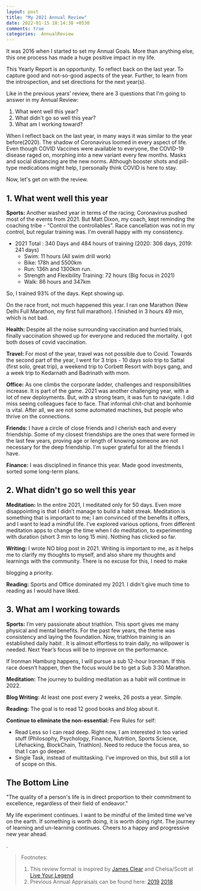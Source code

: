 ```yaml
---
layout: post
title: "My 2021 Annual Review"
date: 2022-01-15 18:14:38 +0530
comments: true
categories:  AnnualReview
---
```


It was 2016 when I started to set my Annual Goals. More than anything else, this one process has made a huge positive impact in my life.  

This Yearly Report is an opportunity. To reflect back on the last year. To capture good and not-so-good aspects of the year. Further, to learn from the introspection, and set directions for the next year(s). 



Like in the previous years’ review, there are 3 questions that I'm going to answer in my Annual Review:

1. What went well this year?
2. What didn't go so well this year?
3. What am I working toward?



When I reflect back on the last year, in many ways it was similar to the year before(2020). The shadow of Coronavirus loomed in every aspect of life. Even though COVID Vaccines were available to everyone, the COVID-19 disease raged on, morphing into a new variant every few months. Masks and social distancing are the new norms. Although booster shots and pill-type medications might help, I personally think COVID is here to stay.

Now, let's get on with the review.

<!--more-->

## 1. What went well this year

**Sports:** Another washed year in terms of the racing; Coronavirus pushed most of the events from 2021. But Matt Dixon, my coach, kept reminding the coaching tribe -  “Control the controllables”. Race cancellation was not in my control, but regular training was. I'm overall happy with my consistency. 

+ 2021 Total : 340 Days and 484 hours of training (2020: 306 days, 2019: 241 days)
  - Swim: 11 hours (All swim drill work)
  - Bike: 178h and 5500km 
  - Run: 136h and 1300km run. 
  - Strength and Flexibility Training: 72 hours (Big focus in 2021)
  - Walk: 86 hours and 347km

So, I trained 93% of the days. Kept showing up.

On the race front, not much happened this year. I ran one Marathon (New Delhi Full Marathon, my first full marathon). I finished in 3 hours 49 min, which is not bad.



**Health:** Despite all the noise surrounding vaccination and hurried trials, finally vaccination showed up for everyone and reduced the mortality. I got both doses of covid vaccination.

**Travel:** For most of the year, travel was not possible due to Covid. Towards the second part of the year, I went for 3 trips - 10 days solo trip to Sattal (first solo, great trip), a weekend trip to Corbett Resort with boys gang, and a week trip to Kedarnath and Badrinath with mom.  

**Office:**  As one climbs the corporate ladder, challenges and responsibilities increase. It is part of the game. 2021 was another challenging year, with a lot of new deployments. But, with a strong team, it was fun to navigate. I did miss seeing colleagues face to face. That informal chit-chat and bonhomie is vital. After all, we are not some automated machines, but people who thrive on the connections. 

**Friends:** I have a circle of close friends and I cherish each and every friendship. Some of my closest friendships are the ones that were formed in the last few years, proving age or length of knowing someone are not necessary for the deep friendship. I'm super grateful for all the friends I have. 

**Finance:** I was disciplined in finance this year. Made good investments, sorted some long-term plans. 



## 2. What didn't go so well this year

**Meditation:**  In the entire 2021, I meditated only for 50 days. Even more disappointing is that I didn’t manage to build a habit streak. Meditation is something that is important to me; I am convinced of the benefits it offers, and I want to lead a mindful life. I’ve explored various options, from different meditation apps to change the time when I do meditation, to experimenting with duration (short 3 min to long 15 min). Nothing has clicked so far. 

**Writing:** I wrote  NO blog post in 2021. Writing is important to me, as it helps me to clarify my thoughts to myself, and also share my thoughts and learnings with the community. There is no excuse for this, I need to make 

blogging a priority. 

**Reading:** Sports and Office dominated my 2021. I didn't give much time to reading as I would have liked. 



## 3. What am I working towards

**Sports:** I’m very passionate about triathlon. This sport gives me many physical and mental benefits. For the past few years, the theme was consistency and laying the foundation. Now, triathlon training is an established daily habit . It is almost effortless to train daily, no willpower is needed. Next Year’s focus will be to improve on the performance. 

If Ironman Hamburg happens, I will pursue a sub 12-hour Ironman. If this race doesn’t happen, then the focus would be to get a Sub 3:30 Marathon.

**Meditation:** The journey to building meditation as a habit will continue in 2022. 

**Blog Writing:** At least one post every 2 weeks, 26 posts a year. Simple.

**Reading:** The goal is to read 12 good books and blog about it. 

**Continue to eliminate the non-essential:** Few Rules for self:

- Read Less so I can read deep. Right now, I am interested in too varied stuff (Philosophy, Psychology, Finance, Nutrition, Sports Science, Lifehacking, BlockChain, Triathlon). Need to reduce the focus area, so that I can go deeper.
- Single Task, instead of multitasking. I’ve improved on this, but still a lot of scope on this. 


## The Bottom Line
"The quality of a person's life is in direct proportion to their commitment to excellence, regardless of their field of endeavor."


My life experiment continues. I want to be mindful of the limited time we've on the earth. If something is worth doing, it is worth doing right. The journey of learning and un-learning continues.
Cheers to a happy and progressive new year ahead.

   

   


.

> Footnotes: 
>
> 1. This review format is inspired by [James Clear](https://jamesclear.com/2018-annual-review) and Chelsa/Scott at [Live Your Legend](https://liveyourlegend.net/my-2018-annual-reflection-review-and-2019-intention-setting/)
> 2. Previous Annual Appraisals can be found here:  [2019](my-2019-annual-review.html) [2018](my-2018-annual-review.html)

